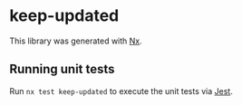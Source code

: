 # keep-updated

This library was generated with [Nx](https://nx.dev).

## Running unit tests

Run `nx test keep-updated` to execute the unit tests via [Jest](https://jestjs.io).
